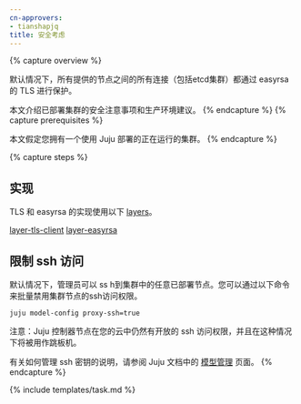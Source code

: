 ```yaml
---
cn-approvers:
- tianshapjq
title: 安全考虑
---
```

<!--
---
title: Security Considerations
---
-->

{% capture overview %}
<!--
By default all connections between every provided node are secured via TLS by easyrsa, including the etcd cluster.

This page explains the security considerations of a deployed cluster and production recommendations.
-->
默认情况下，所有提供的节点之间的所有连接（包括etcd集群）都通过 easyrsa 的 TLS 进行保护。

本文介绍已部署集群的安全注意事项和生产环境建议。
{% endcapture %}
{% capture prerequisites %}
<!--
This page assumes you have a working Juju deployed cluster.
-->
本文假定您拥有一个使用 Juju 部署的正在运行的集群。
{% endcapture %}


{% capture steps %}
<!--
## Implementation

The TLS and easyrsa implementations use the following [layers](https://jujucharms.com/docs/2.2/developer-layers).
-->
## 实现

TLS 和 easyrsa 的实现使用以下 [layers](https://jujucharms.com/docs/2.2/developer-layers)。

[layer-tls-client](https://github.com/juju-solutions/layer-tls-client)
[layer-easyrsa](https://github.com/juju-solutions/layer-easyrsa)


<!--
## Limiting ssh access

By default the administrator can ssh to any deployed node in a cluster. You can mass disable ssh access to the cluster nodes by issuing the following command.
-->
## 限制 ssh 访问

默认情况下，管理员可以 ss h到集群中的任意已部署节点。您可以通过以下命令来批量禁用集群节点的ssh访问权限。

    juju model-config proxy-ssh=true

<!--
Note: The Juju controller node will still have open ssh access in your cloud, and will be used as a jump host in this case.

Refer to the [model management](https://jujucharms.com/docs/2.2/models) page in the Juju documentation for instructions on how to manage ssh keys.
-->
注意：Juju 控制器节点在您的云中仍然有开放的 ssh 访问权限，并且在这种情况下将被用作跳板机。

有关如何管理 ssh 密钥的说明，请参阅 Juju 文档中的 [模型管理](https://jujucharms.com/docs/2.2/models) 页面。
{% endcapture %}

{% include templates/task.md %}
